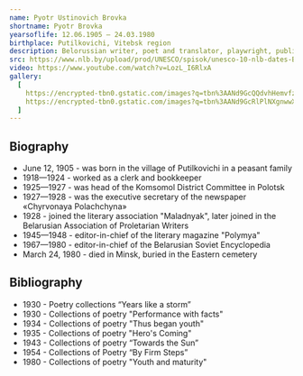 ```yaml
---
name: Pyotr Ustinovich Brovka
shortname: Pyotr Brovka
yearsoflife: 12.06.1905 — 24.03.1980
birthplace: Putilkovichi, Vitebsk region
description: Belorussian writer, poet and translator, playwright, publicist
src: https://www.nlb.by/upload/prod/UNESCO/spisok/unesco-10-nlb-dates-Brouka.jpg
video: https://www.youtube.com/watch?v=LozL_I6RlxA
gallery:
  [
    https://encrypted-tbn0.gstatic.com/images?q=tbn%3AANd9GcQQdvhHemvfz7oeqoGrVFwh09mxCfdlG5-Td_Os930rGmZericr,
    https://encrypted-tbn0.gstatic.com/images?q=tbn%3AANd9GcRlPlNXgnwwX5ltxjChSaIFzn82K_U_elN3BhNhsSOQVIkIPazZ,
  ]
---
```


## Biography

- June 12, 1905 - was born in the village of Putilkovichi in a peasant family
- 1918—1924 - worked as a clerk and bookkeeper
- 1925—1927 - was head of the Komsomol District Committee in Polotsk
- 1927—1928 - was the executive secretary of the newspaper «Chyrvonaya Polachchyna»
- 1928 - joined the literary association "Maladnyak", later joined in the Belarusian Association of Proletarian Writers
- 1945—1948 - editor-in-chief of the literary magazine "Polymya"
- 1967—1980 - editor-in-chief of the Belarusian Soviet Encyclopedia
- March 24, 1980 - died in Minsk, buried in the Eastern cemetery

## Bibliography

- 1930 - Poetry collections “Years like a storm”
- 1930 - Collections of poetry "Performance with facts"
- 1934 - Collections of poetry "Thus began youth"
- 1935 - Collections of poetry "Hero's Coming"
- 1943 - Collections of poetry “Towards the Sun”
- 1954 - Collections of Poetry “By Firm Steps”
- 1980 - Collections of poetry "Youth and maturity"

